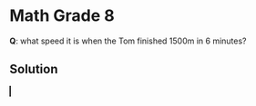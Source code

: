 <script setup>
  import CalcEmbeder from '../components/calc-embeder.vue'

  const calcData = {
    title: 'Math Q & A', 
    calcUrl: 'c-20220603.060922259-e3d-0974b8-52fb74' 
  }

</script>

# Math Grade 8
**Q**: what speed it is when the Tom finished 1500m in 6 minutes?

## Solution
<CalcEmbeder :calcData="calcData"
  width="100%" :iframeHeight="750" style="border:1px solid black;">
</CalcEmbeder>